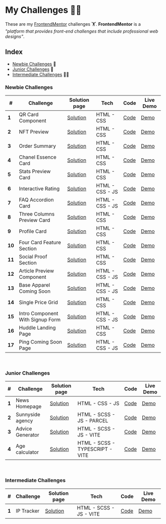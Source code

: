 # My Challenges 🧑‍🎓

These are my [FrontendMentor](https://www.frontendmentor.io/) challenges 🏋️. **FrontendMentor** is a *"platform that provides front-end challenges that include professional web designs"*.

## Index
* [Newbie Challenges](#newbie-challenges) 👶
* [Junior Challenges](#junior-challenges) 👦
* [Intermediate Challenges](#intermediate-challenges) 🧑‍🚀

### **Newbie Challenges**
| # | Challenge | Solution page | Tech | Code | Live Demo |
|--- |--- | --- | --- | --- | --- |
| **1** |QR Card Component | [Solution](https://www.frontendmentor.io/solutions/qr-code-component-9BbYoZrfbJ) | HTML - CSS | [Code](https://github.com/Kevhec/frontEndMentor/tree/master/projects/N-QR_card_component) | [Demo](https://kevhec.github.io/frontEndMentor/projects/N-QR_card_component/index.html) |
| **2** | NFT Preview | [Solution](https://www.frontendmentor.io/solutions/nft-preview-card-component-TtG7MbeJKt) | HTML - CSS | [Code](https://github.com/Kevhec/frontEndMentor/tree/master/projects/N-NFT_preview_component) | [Demo](https://kevhec.github.io/frontEndMentor/projects/N-NFT_preview_component/index.html) |
| **3** | Order Summary | [Solution]() | HTML - CSS | [Code](https://github.com/Kevhec/frontEndMentor/tree/master/projects/N-Order_summary_component) | [Demo](https://kevhec.github.io/frontEndMentor/projects/N-Order_summary_component/index.html) |
| **4** | Chanel Essence Card | [Solution](https://www.frontendmentor.io/solutions/product-preview-card-component-HnxGXVhRkI) | HTML - CSS | [Code](https://github.com/Kevhec/frontEndMentor/tree/master/projects/N-Chanel_essence_card) | [Demo](https://kevhec.github.io/frontEndMentor/projects/N-Chanel_essence_card/) |
| **5** | Stats Preview Card | [Solution](https://www.frontendmentor.io/solutions/stats-preview-card-component-41kQX3O0jr) | HTML - CSS | [Code](https://github.com/Kevhec/frontEndMentor/tree/master/projects/N-Stats_preview_card_component) | [Demo](https://kevhec.github.io/frontEndMentor/projects/N-Stats_preview_card_component/) |
| **6** | Interactive Rating | [Solution](https://www.frontendmentor.io/solutions/interactive-rating-component-tN0dITimX_) | HTML - CSS - JS | [Code](https://github.com/Kevhec/frontEndMentor/tree/master/projects/N-Interactive_Rating_Component) | [Demo](https://kevhec.github.io/frontEndMentor/projects/N-Interactive_Rating_Component/) |
| **7** | FAQ Accordion Card | [Solution](https://www.frontendmentor.io/solutions/faq-accordion-card-QXllwsScLk) | HTML - CSS - JS | [Code](https://github.com/Kevhec/frontEndMentor/tree/master/projects/N-FAQ_accordion_card) | [Demo](https://kevhec.github.io/frontEndMentor/projects/N-FAQ_accordion_card/) |
| **8** | Three Columns Preview Card | [Solution](https://www.frontendmentor.io/solutions/3column-preview-card-component-jSDWA4XrhL) | HTML - CSS | [Code](https://github.com/Kevhec/frontEndMentor/tree/master/projects/N-Three_column_preview_card_component) | [Demo](https://kevhec.github.io/frontEndMentor/projects/N-Three_column_preview_card_component/) |
| **9** | Profile Card | [Solution](https://www.frontendmentor.io/solutions/profile-card-component-yLEgWJ-bEE) | HTML - CSS | [Code](https://github.com/Kevhec/frontEndMentor/tree/master/projects/N-Profile_card_component) | [Demo](https://kevhec.github.io/frontEndMentor/projects/N-Profile_card_component/) |
| **10** | Four Card Feature Section | [Solution](https://www.frontendmentor.io/solutions/four-card-feature-section-2y5c6nnF_A) | HTML - CSS | [Code](https://github.com/Kevhec/frontEndMentor/tree/master/projects/N-Four_card_feature_section) | [Demo](https://kevhec.github.io/frontEndMentor/projects/N-Four_card_feature_section/) |
| **11** | Social Proof Section | [Solution](https://www.frontendmentor.io/solutions/social-proof-section-1UgmQZZbbB) | HTML - CSS | [Code](https://github.com/Kevhec/frontEndMentor/tree/master/projects/N-Social_proof_section) | [Demo](https://kevhec.github.io/frontEndMentor/projects/N-Social_proof_section/) |
| **12** | Article Preview Component | [Solution](https://www.frontendmentor.io/solutions/article-preview-component-DA3xRQM1qc) | HTML - CSS - JS | [Code](https://github.com/Kevhec/frontEndMentor/tree/master/projects/N-Article_preview_component) | [Demo](https://kevhec.github.io/frontEndMentor/projects/N-Article_preview_component/) |
| **13** | Base Apparel Coming Soon | [Solution](https://www.frontendmentor.io/solutions/base-apparel-coming-soon-page-BiWBE65Cvk) | HTML - CSS - JS | [Code](https://github.com/Kevhec/frontEndMentor/tree/master/projects/N-Base_apparel_coming_soon) | [Demo](https://kevhec.github.io/frontEndMentor/projects/N-Base_apparel_coming_soon/) |
| **14** | Single Price Grid | [Solution](https://www.frontendmentor.io/solutions/single-price-grid-component-7by86aRoiU) | HTML - CSS | [Code](https://github.com/Kevhec/frontEndMentor/tree/master/projects/N-Single_price_grid_component) | [Demo](https://kevhec.github.io/frontEndMentor/projects/N-Single_price_grid_component/) |
| **15** | Intro Component With Signup Form | [Solution](https://www.frontendmentor.io/solutions/intro-component-with-signup-form-17CjOtCS2p) | HTML - CSS - JS | [Code](https://github.com/Kevhec/frontEndMentor/tree/master/projects/N-Intro_component_with_signup_form) | [Demo](https://kevhec.github.io/frontEndMentor/projects/N-Intro_component_with_signup_form/) |
| **16** | Huddle Landing Page | [Solution](https://www.frontendmentor.io/solutions/huddle-landing-page-with-a-single-introductory-section-nr8gnlMMeX) | HTML - CSS | [Code](https://github.com/Kevhec/frontEndMentor/tree/master/projects/N-Huddle_landing_page_with_single_introductory_section) | [Demo](https://kevhec.github.io/frontEndMentor/projects/N-Huddle_landing_page_with_single_introductory_section/) |
| **17** | Ping Coming Soon Page | [Solution](https://www.frontendmentor.io/solutions/ping-single-column-coming-soon-page-BKqg6D6hDA) | HTML - CSS - JS | [Code](https://github.com/Kevhec/frontEndMentor/tree/master/projects/N-Ping_coming_soon_page) | [Demo](https://kevhec.github.io/frontEndMentor/projects/N-Ping_coming_soon_page/) |

&nbsp;

### **Junior Challenges**
| # | Challenge | Solution page | Tech | Code | Live Demo |
| --- | --- | --- | --- | --- | --- |
| **1** | News Homepage | [Solution](https://www.frontendmentor.io/solutions/news-homepage-STCSh6wz7K) | HTML - CSS - JS | [Code](https://github.com/Kevhec/frontEndMentor/tree/master/projects/J-News_homepage) | [Demo](https://www.frontendmentor.io/solutions/news-homepage-STCSh6wz7K) |
| **2** | Sunnyside agency | [Solution](https://www.frontendmentor.io/solutions/sunnyside-agency-scss-bem-parcel-sharp-modern-image-formats-g7eUCbLDLH) | HTML - SCSS - JS - PARCEL | [Code](https://github.com/Kevhec/frontEndMentor/tree/master/projects/J-Sunnyside_agency_landing_page) | [Demo](https://kevhec.github.io/frontEndMentor/projects/J-Sunnyside_agency_landing_page/public/) |
| **3** | Advice Generator | [Solution](https://www.frontendmentor.io/solutions/advice-generator-api-P0Hklx_Xzw) | HTML - SCSS - JS - VITE | [Code](https://github.com/Kevhec/frontEndMentor/tree/master/projects/J-Advice-generator-app) | [Demo](https://advicegen-kevhec.netlify.app) |
| **4** | Age calculator | [Solution](https://www.frontendmentor.io/solutions/age-calculator-vite-typescript-bem-scss-Bv6ly-nZfo) | HTML - SCSS - TYPESCRIPT - VITE | [Code](https://github.com/Kevhec/frontEndMentor/tree/master/projects/J-Age_calculator) | [Demo](https://age-calculator-kevhec.netlify.app) |

&nbsp;

### **Intermediate Challenges**
| # | Challenge | Solution page | Tech | Code | Live Demo |
| --- | --- | --- | --- | --- | --- |
| **1** | IP Tracker | [Solution](https://www.frontendmentor.io/solutions/ip-tracker-_JJH8yN2fh) | HTML - SCSS - JS - VITE | [Code](https://github.com/Kevhec/frontEndMentor/tree/master/projects/I-Ip_address_tracker) | [Demo](https://iptracker-kevhec.netlify.app) |


<!-- | # | Challenge | Solution page | Tech | Code | Live Demo |
| --- | --- | --- | --- | --- | --- |
| **#** | NFT Preview | [Solution]() | HTML CSS | [Code]() | [Demo]() | -->
